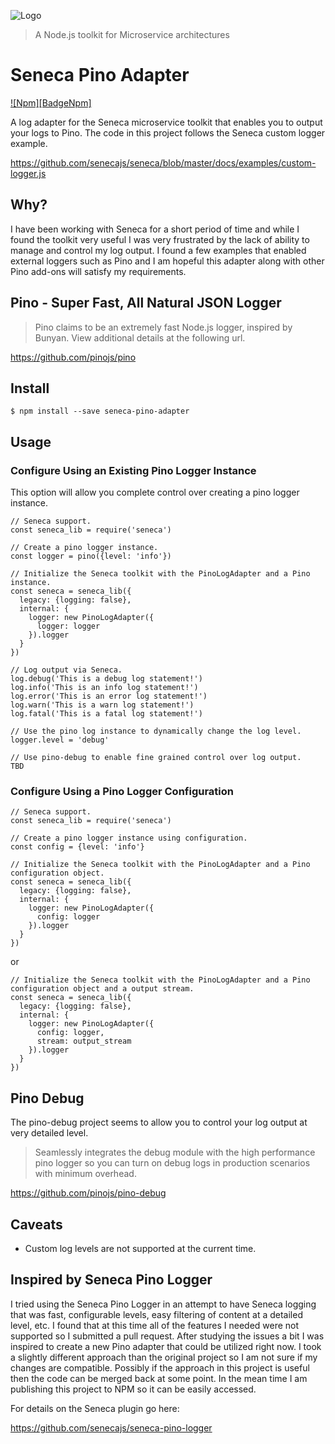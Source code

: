 ![Logo][]
> A Node.js toolkit for Microservice architectures

# Seneca Pino Adapter

[![Npm][BadgeNpm]][Npm]

A log adapter for the Seneca microservice toolkit that enables you to output your logs to Pino.  The code in this 
project follows the Seneca custom logger example.

https://github.com/senecajs/seneca/blob/master/docs/examples/custom-logger.js


## Why?

I have been working with Seneca for a short period of time and while I found the toolkit very useful I was very
frustrated by the lack of ability to manage and control my log output.  I found a few examples that enabled external
loggers such as Pino and I am hopeful this adapter along with other Pino add-ons will satisfy my requirements. 


## Pino - Super Fast, All Natural JSON Logger

> Pino claims to be an extremely fast Node.js logger, inspired by Bunyan.  View additional details at the following url.
     
https://github.com/pinojs/pino


## Install

    $ npm install --save seneca-pino-adapter



## Usage

### Configure Using an Existing Pino Logger Instance

This option will allow you complete control over creating a pino logger instance.

    // Seneca support.
    const seneca_lib = require('seneca')
    
    // Create a pino logger instance.
    const logger = pino({level: 'info'})
    
    // Initialize the Seneca toolkit with the PinoLogAdapter and a Pino instance.
    const seneca = seneca_lib({
      legacy: {logging: false},
      internal: {
        logger: new PinoLogAdapter({
          logger: logger
        }).logger
      }
    })
    
    // Log output via Seneca.
    log.debug('This is a debug log statement!')
    log.info('This is an info log statement!')
    log.error('This is an error log statement!')
    log.warn('This is a warn log statement!')
    log.fatal('This is a fatal log statement!')
    
    // Use the pino log instance to dynamically change the log level.
    logger.level = 'debug'
    
    // Use pino-debug to enable fine grained control over log output.
    TBD

### Configure Using a Pino Logger Configuration

    // Seneca support.
    const seneca_lib = require('seneca')

    // Create a pino logger instance using configuration.
    const config = {level: 'info'}
    
    // Initialize the Seneca toolkit with the PinoLogAdapter and a Pino configuration object.
    const seneca = seneca_lib({
      legacy: {logging: false},
      internal: {
        logger: new PinoLogAdapter({
          config: logger
        }).logger
      }
    })
    

or 

    // Initialize the Seneca toolkit with the PinoLogAdapter and a Pino configuration object and a output stream.
    const seneca = seneca_lib({
      legacy: {logging: false},
      internal: {
        logger: new PinoLogAdapter({
          config: logger,
          stream: output_stream
        }).logger
      }
    })
    

## Pino Debug

The pino-debug project seems to allow you to control your log output at very detailed level.

> Seamlessly integrates the debug module with the high performance pino logger so you can turn on debug logs in 
production scenarios with minimum overhead.

https://github.com/pinojs/pino-debug


## Caveats

- Custom log levels are not supported at the current time.


## Inspired by Seneca Pino Logger

I tried using the Seneca Pino Logger in an attempt to have Seneca logging that was fast, configurable levels, easy 
filtering of content at a detailed level, etc.  I found that at this time all of the features I needed were not 
supported so I submitted a pull request.  After studying the issues a bit I was inspired to create a new Pino adapter
that could be utilized right now.  I took a slightly different approach than the original project so I am not sure if
my changes are compatible.  Possibly if the approach in this project is useful then the code can be merged back at some
point.  In the mean time I am publishing this project to NPM so it can be easily accessed.

For details on the Seneca plugin go here:

https://github.com/senecajs/seneca-pino-logger


[Logo]: http://senecajs.org/files/assets/seneca-logo.jpg
[Npm]: https://www.npmjs.com/package/seneca

